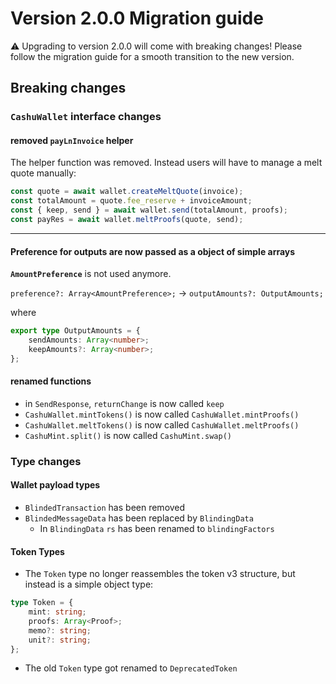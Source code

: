 # Version 2.0.0 Migration guide

⚠️ Upgrading to version 2.0.0 will come with breaking changes! Please follow the migration guide for a smooth transition to the new version.

## Breaking changes

### `CashuWallet` interface changes

#### removed `payLnInvoice` helper

The helper function was removed. Instead users will have to manage a melt quote manually:

```ts
const quote = await wallet.createMeltQuote(invoice);
const totalAmount = quote.fee_reserve + invoiceAmount;
const { keep, send } = await wallet.send(totalAmount, proofs);
const payRes = await wallet.meltProofs(quote, send);
```

---

#### Preference for outputs are now passed as a object of simple arrays

**`AmountPreference`** is not used anymore.

`preference?: Array<AmountPreference>;` -> `outputAmounts?: OutputAmounts;`

where

```typescript
export type OutputAmounts = {
	sendAmounts: Array<number>;
	keepAmounts?: Array<number>;
};
```

#### renamed functions

- in `SendResponse`, `returnChange` is now called `keep`
- `CashuWallet.mintTokens()` is now called `CashuWallet.mintProofs()`
- `CashuWallet.meltTokens()` is now called `CashuWallet.meltProofs()`
- `CashuMint.split()` is now called `CashuMint.swap()`

### Type changes

#### Wallet payload types

- `BlindedTransaction` has been removed
- `BlindedMessageData` has been replaced by `BlindingData`
  - In `BlindingData` `rs` has been renamed to `blindingFactors`

#### Token Types

- The `Token` type no longer reassembles the token v3 structure, but instead is a simple object type:

```ts
type Token = {
	mint: string;
	proofs: Array<Proof>;
	memo?: string;
	unit?: string;
};
```

- The old `Token` type got renamed to `DeprecatedToken`
